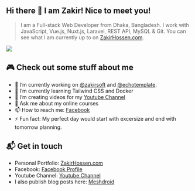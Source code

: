 ## Hi there 👋  I am Zakir! Nice to meet you!

> I am a Full-stack Web Developer from Dhaka, Bangladesh. I work with JavaScript, Vue.js, Nuxt.js, Laravel, REST API, MySQL & Git. You can see what I am currently up to on [ZakirHossen.com](https://zakirhossen.com).

![](https://komarev.com/ghpvc/?username=devzakir&color=brightgreen&style=flat-square)

## 🎮 Check out some stuff about me
- 🔭 I’m currently working on [@zakirsoft](https://github.com/zakirsoft) and [@echotemplate](https://github.com/echotemplate).
- 🌱 I’m currently learning Tailwind CSS and Docker
- 👯 I’m creating videos for my [Youtube Channel](https://youtube.com/zakirhossen)
- 💬 Ask me about my online courses
- 📫 How to reach me: [Facebook](https://facebook.com/devzakir)
- ⚡ Fun fact: My perfect day would start with excersize and end with tomorrow planning.

## 📬 Get in touch
- Personal Portfolio: [ZakirHossen.com](https://zakirhossen.com)
- Facebook: [Facebook Profile](https://facebook.com/devzakir)
- Youtube Channel: [Youtube Channel](https://www.youtube.com/channel/UCtmtIr6waLhrgNmFYHjznvw)
- I also publish blog posts here: [Meshdroid](https://meshdroid.blogspot.com)
